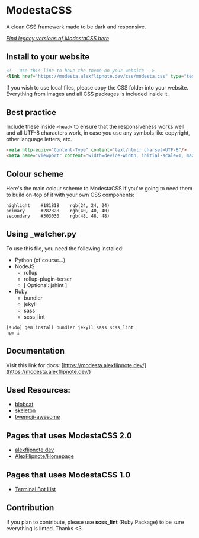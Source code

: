 # ModestaCSS
A clean CSS framework made to be dark and responsive.

[_Find legacy versions of ModestaCSS here_](https://modesta.alexflipnote.dev/legacy)

## Install to your website
```html
<!-- Use this line to have the theme on your website -->
<link href="https://modesta.alexflipnote.dev/css/modesta.css" type="text/css" rel="stylesheet">
```
If you wish to use local files, please copy the CSS folder into your website.
Everything from images and all CSS packages is included inside it.

## Best practice
Include these inside `<head>` to ensure that the responsiveness works well and all UTF-8 characters work, in case you use any symbols like copyright, other language letters, etc.
```html
<meta http-equiv="Content-Type" content="text/html; charset=UTF-8"/>
<meta name="viewport" content="width=device-width, initial-scale=1, maximum-scale=1.0, user-scalable=no"/>
```

## Colour scheme
Here's the main colour scheme to ModestaCSS if you're going to need them to build on-top of it with your own CSS components:
```
highlight    #181818    rgb(24, 24, 24)
primary      #282828    rgb(40, 40, 40)
secondary    #303030    rgb(48, 48, 48)
```

## Using \_watcher.py
To use this file, you need the following installed:
- Python (of course...)
- NodeJS
  - rollup
  - rollup-plugin-terser
  - [ Optional: jshint ]
- Ruby
  - bundler
  - jekyll
  - sass
  - scss_lint
```
[sudo] gem install bundler jekyll sass scss_lint
npm i
```

## Documentation
Visit this link for docs: [https://modesta.alexflipnote.dev/](https://modesta.alexflipnote.dev/)

## Used Resources:
- [blobcat](https://discord.gg/nG8fy52)
- [skeleton](http://getskeleton.com/)
- [twemoji-awesome](https://github.com/ellekasai/twemoji-awesome)

## Pages that uses ModestaCSS 2.0
- [alexflipnote.dev](https://alexflipnote.dev/)
- [AlexFlipnote/Homepage](https://alexflipnote.dev/homepage)

## Pages that uses ModestaCSS 1.0
- [Terminal Bot List](https://ls.terminal.ink/)

## Contribution
If you plan to contribute, please use **scss_lint** (Ruby Package) to be sure everything is linted.
Thanks <3
